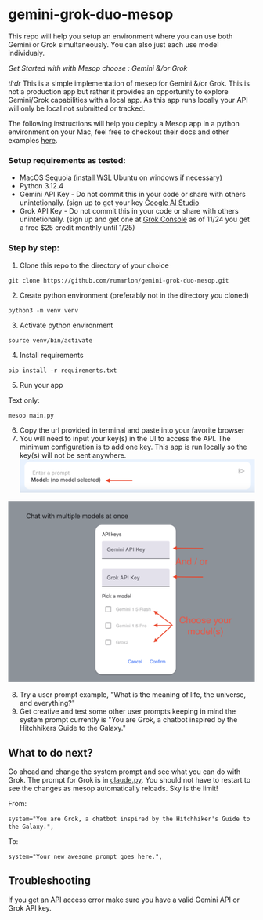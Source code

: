 # gemini-grok-duo-mesop

This repo will help you setup an environment where you can use both Gemini or Grok simultaneously. You can also just each use model individualy.

_Get Started with with Mesop choose : Gemini &/or Grok_

*tl:dr* This is a simple implementation of mesep for Gemini &/or Grok. This is not a production app but rather it provides an opportunity to explore Gemini/Grok capabilities with a local app.  As this app runs locally your API will only be local not submitted or tracked.

The following instructions will help you deploy a Mesop app in a python environment on your Mac, feel free to checkout their docs and other examples [here](https://google.github.io/mesop/).

### Setup requirements as tested:

* MacOS Sequoia (install [WSL](https://learn.microsoft.com/en-us/windows/wsl/install) Ubuntu on windows if necessary)
* Python 3.12.4
* Gemini API Key - Do not commit this in your code or share with others unintetionally. (sign up to get your key [Google AI Studio](https://aistudio.google.com/)
* Grok API Key - Do not commit this in your code or share with others unintetionally. (sign up and get one at [Grok Console](https://console.x.ai/) as of 11/24 you get a free $25 credit monthly until 1/25)

### Step by step:

1) Clone this repo to the directory of your choice
```
git clone https://github.com/rumarlon/gemini-grok-duo-mesop.git
```
2) Create python environment (preferably not in the directory you cloned)
```
python3 -m venv venv
```
3) Activate python environment
```
source venv/bin/activate
```
4) Install requirements
```
pip install -r requirements.txt
```
5) Run your app
   
Text only:
```
mesop main.py
```
6) Copy the url provided in terminal and paste into your favorite browser
7) You will need to input your key(s) in the UI to access the API. The minimum configuration is to add one key. This app is run locally so the key(s) will not be sent anywhere.
![image](https://github.com/rumarlon/gemini-grok-duo-mesop/blob/master/images/mesop_api_01.png)

![image](https://github.com/rumarlon/gemini-grok-duo-mesop/blob/master/images/mesop_api_02.png)


8) Try a user prompt example, "What is the meaning of life, the universe, and everything?"
9) Get creative and test some other user prompts keeping in mind the system prompt currently is "You are Grok, a chatbot inspired by the Hitchhikers Guide to the Galaxy."

## What to do next?

Go ahead and change the system prompt and see what you can do with Grok. The prompt for Grok is in [claude.py](https://github.com/rumarlon/gemini-grok-duo-mesop/blob/master/claude.py). You should not have to restart to see the changes as mesop automatically reloads. Sky is the limit!

From:
```
system="You are Grok, a chatbot inspired by the Hitchhiker's Guide to the Galaxy.",
```
To:
```
system="Your new awesome prompt goes here.",
```

## Troubleshooting

If you get an API access error make sure you have a valid Gemini API or Grok API key. 

